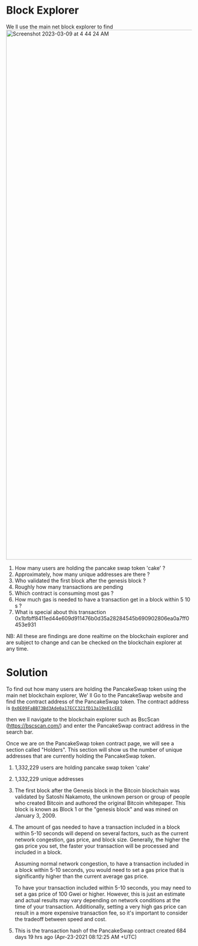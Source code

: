 # Block Explorer

We ll use the main net block explorer to find
<img width="1432" alt="Screenshot 2023-03-09 at 4 44 24 AM" src="https://user-images.githubusercontent.com/36278808/223918193-26bd8b51-9709-4757-9367-641e37f7f9e8.png">

1. How many users are holding the pancake swap token 'cake' ?
2. Approximately, how many unique addresses are there ?
3. Who validated the first block after the genesis block ?
4. Roughly how many transactions are pending
5. Which contract is consuming most gas ?
6. How much gas is needed to have a transaction get in a block within 5 10 s ?
7. What is special about this transaction 0x1bfbff8411ed44e609d911476b0d35a28284545b690902806ea0a7ff0453e931

NB: All these are findings are done realtime on the blockchain explorer and are subject to change and can be checked on the blockchain explorer at any time.

# Solution

To find out how many users are holding the PancakeSwap token using the main net blockchain explorer, We' ll Go to the PancakeSwap website and find the contract address of the PancakeSwap token. The contract address is [`0x0E09FaBB73Bd3Ade0a17ECC321fD13a19e81cE82`](https://bscscan.com/address/0x0E09FaBB73Bd3Ade0a17ECC321fD13a19e81cE82)

then we ll navigate to the blockchain explorer such as BscScan (https://bscscan.com/) and enter the PancakeSwap contract address in the search bar.

Once we are on the PancakeSwap token contract page, we will see a section called "Holders". This section will show us the number of unique addresses that are currently holding the PancakeSwap token.

1. 1,332,229 users are holding pancake swap token 'cake'
2. 1,332,229 unique addresses
3. The first block after the Genesis block in the Bitcoin blockchain was validated by Satoshi Nakamoto, the unknown person or group of people who created Bitcoin and authored the original Bitcoin whitepaper. This block is known as Block 1 or the "genesis block" and was mined on January 3, 2009.
4. The amount of gas needed to have a transaction included in a block within 5-10 seconds will depend on several factors, such as the current network congestion, gas price, and block size. Generally, the higher the gas price you set, the faster your transaction will be processed and included in a block.

   Assuming normal network congestion, to have a transaction included in a block within 5-10 seconds, you would need to set a gas price that is    significantly higher than the current average gas price.

   To have your transaction included within 5-10 seconds, you may need to set a gas price of 100 Gwei or higher. However, this is just an estimate and actual results may vary depending on network conditions at the time of your transaction. Additionally, setting a very high gas price can result in a more expensive transaction fee, so it's important to consider the tradeoff between speed and cost.

7. This is the transaction hash of the PancakeSwap contract created 684 days 19 hrs ago (Apr-23-2021 08:12:25 AM +UTC)
